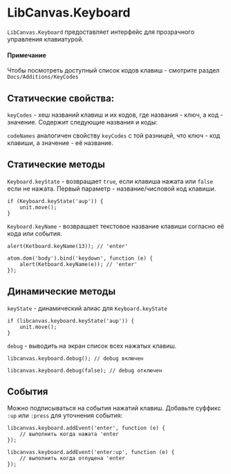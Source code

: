 LibCanvas.Keyboard
==================

`LibCanvas.Keyboard` предоставляет интерфейс для прозрачного управления клавиатурой.

#### Примечание

Чтобы посмотреть доступный список кодов клавиш - смотрите раздел `Docs/Additions/KeyCodes`

## Статические свойства:

`keyCodes` - хеш названий клавиш и их кодов, где названия - ключ, а код - значение. Содержит следующие названия и коды:

`codeNames` аналогичен свойству `keyCodes` с той разницей, что ключ - код клавиши, а значение - её название.

## Статические методы

`Keyboard.keyState` - возвращает `true`, если клавиша нажата или `false` если не нажата. Первый параметр - название/числовой код клавиши.

	if (Keyboard.keyState('aup')) {
		unit.move();
	}

`Keyboard.keyName` - возвращает текстовое название клавиши согласно её кода или события.

	alert(Ketboard.keyName(13)); // 'enter'

	atom.dom('body').bind('keydown', function (e) {
		alert(Ketboard.keyName(e)); // 'enter'
	});

## Динамические методы

`keyState` - динамический алиас для `Keyboard.keyState`

	if (libcanvas.keyboard.keyState('aup')) {
		unit.move();
	}

`debug` - выводить на экран список всех нажатых клавиш.

	libcanvas.keyboard.debug(); // debug включен

	libcanvas.keyboard.debug(false); // debug отключен

## События

Можно подписываться на события нажатий клавиш. Добавьте суффикс `:up` или `:press` для уточнения события:

	libcanvas.keyboard.addEvent('enter', function (e) {
		// выполнить когда нажата 'enter
	});

	libcanvas.keyboard.addEvent('enter:up', function (e) {
		// выполнить когда отпущена 'enter
	});